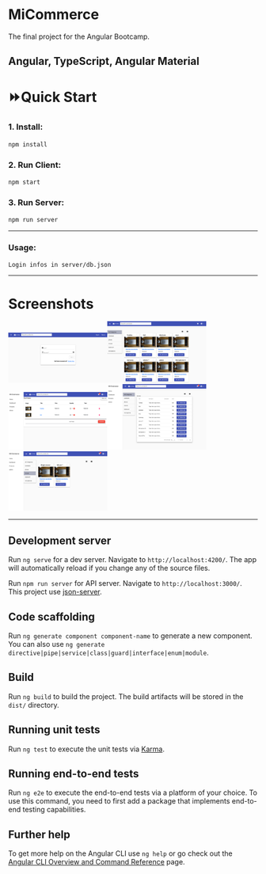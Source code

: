 # MiCommerce

The final project for the Angular Bootcamp.

Angular, TypeScript, Angular Material
---
# ⏩Quick Start

### 1. Install:
```bash
npm install
```
### 2. Run Client:
```bash
npm start
```
### 3. Run Server:
```bash
npm run server
```
---
### Usage:
```
Login infos in server/db.json
```
---
# Screenshots
<img src="./resources/img.png" width="200" /><img src="./resources/img_1.png" width="200" /><img src="./resources/img_2.png" width="200" /><img src="./resources/img_3.png" width="200" /><img src="./resources/img_4.png" width="200" />

---
## Development server

Run `ng serve` for a dev server. Navigate to `http://localhost:4200/`. The app will automatically reload if you change any of the source files.

Run `npm run server` for API server. Navigate to `http://localhost:3000/`. This project use [json-server](https://github.com/typicode/json-server).

## Code scaffolding

Run `ng generate component component-name` to generate a new component. You can also use `ng generate directive|pipe|service|class|guard|interface|enum|module`.

## Build

Run `ng build` to build the project. The build artifacts will be stored in the `dist/` directory.

## Running unit tests

Run `ng test` to execute the unit tests via [Karma](https://karma-runner.github.io).

## Running end-to-end tests

Run `ng e2e` to execute the end-to-end tests via a platform of your choice. To use this command, you need to first add a package that implements end-to-end testing capabilities.

## Further help

To get more help on the Angular CLI use `ng help` or go check out the [Angular CLI Overview and Command Reference](https://angular.io/cli) page.
